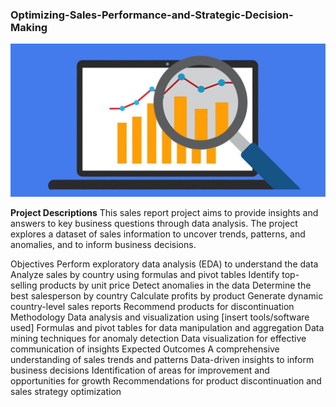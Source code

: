 ### Optimizing-Sales-Performance-and-Strategic-Decision-Making

![](intro_image1.jpg)  

**Project Descriptions**
This sales report project aims to provide insights and answers to key business questions through data analysis. The project explores a dataset of sales information to uncover trends, patterns, and anomalies, and to inform business decisions.

Objectives
Perform exploratory data analysis (EDA) to understand the data
Analyze sales by country using formulas and pivot tables
Identify top-selling products by unit price
Detect anomalies in the data
Determine the best salesperson by country
Calculate profits by product
Generate dynamic country-level sales reports
Recommend products for discontinuation
Methodology
Data analysis and visualization using [insert tools/software used]
Formulas and pivot tables for data manipulation and aggregation
Data mining techniques for anomaly detection
Data visualization for effective communication of insights
Expected Outcomes
A comprehensive understanding of sales trends and patterns
Data-driven insights to inform business decisions
Identification of areas for improvement and opportunities for growth
Recommendations for product discontinuation and sales strategy optimization
